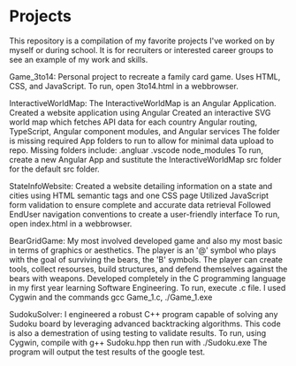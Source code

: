 # Projects
This repository is a compilation of my favorite projects I've worked on by myself or during school. It is for recruiters or interested career groups to see an example of my work and skills.


Game_3to14:
    Personal project to recreate a family card game.
    Uses HTML, CSS, and JavaScript.
    To run, open 3to14.html in a webbrowser.

InteractiveWorldMap:
    The InteractiveWorldMap is an Angular Application.
    Created a website application using Angular
    Created an interactive SVG world map which fetches API data for each country
    Angular routing, TypeScript, Angular component modules, and Angular services
    The folder is missing required App folders to run to allow for minimal data upload to repo. Missing folders include:
        .angluar
        .vscode
        node_modules
    To run, create a new Angular App and sustitute the InteractiveWorldMap src folder for the default src folder.

StateInfoWebsite:
    Created a website detailing information on a state and cities using HTML semantic tags and one CSS page
    Utilized JavaScript form validation to ensure complete and accurate data retrieval 
    Followed EndUser navigation conventions to create a user-friendly interface
    To run, open index.html in a webbrowser.
    
BearGridGame:
    My most involved developed game and also my most basic in terms of graphics or aesthetics.
    The player is an '@' symbol who plays with the goal of surviving the bears, the 'B' symbols.
    The player can create tools, collect resourses, build structures, and defend themselves against the bears with weapons.
    Developed completely in the C programming language in my first year learning Software Engineering.
    To run, execute .c file. I used Cygwin and the commands gcc Game_1.c, ./Game_1.exe

SudokuSolver:
    I engineered a robust C++ program capable of solving any Sudoku board by leveraging advanced backtracking algorithms.
    This code is also a demestration of using testing to validate results.
    To run, using Cygwin, compile with g++ Sudoku.hpp then run with ./Sudoku.exe
    The program will output the test results of the google test.  